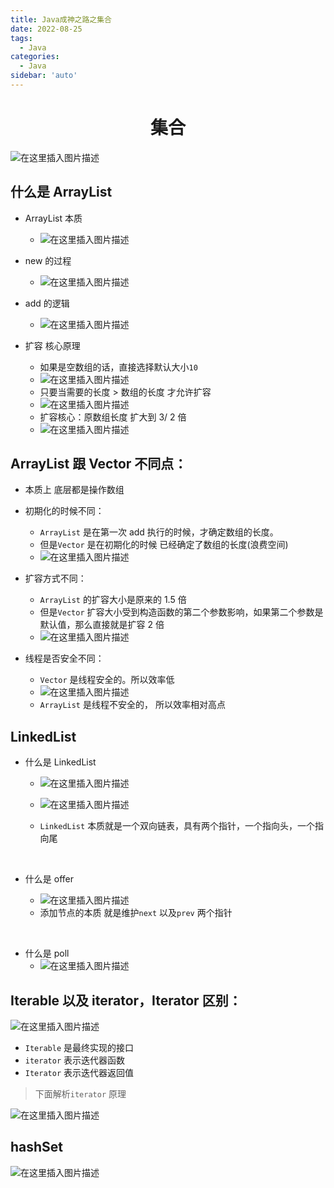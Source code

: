 ```yaml
---
title: Java成神之路之集合
date: 2022-08-25
tags:
  - Java
categories:
  - Java
sidebar: 'auto'
---
```


<div align = "center"><h1>集合</h1></div>

![在这里插入图片描述](https://img-blog.csdnimg.cn/c89e050560c4463585271e4d6d385364.png)

## 什么是 ArrayList

- ArrayList 本质

  - ![在这里插入图片描述](https://img-blog.csdnimg.cn/0457c8a44a164791997777918ecbb62d.png)

- new 的过程

  - ![在这里插入图片描述](https://img-blog.csdnimg.cn/d4068db9d12b49c39c9dbe53140ad84d.png)

- add 的逻辑
  - ![在这里插入图片描述](https://img-blog.csdnimg.cn/69c76dedcca2486386175545c2f67547.png)
- 扩容 核心原理
  - 如果是空数组的话，直接选择默认大小`10`
  - ![在这里插入图片描述](https://img-blog.csdnimg.cn/59f0e7b18b8e492890abea8be3e47c5a.png)
  - 只要当需要的长度 > 数组的长度 才允许扩容
  - ![在这里插入图片描述](https://img-blog.csdnimg.cn/20b3fa276dd947a38bb45b2893991fe3.png)
  - 扩容核心：原数组长度 扩大到 3/ 2 倍
  - ![在这里插入图片描述](https://img-blog.csdnimg.cn/972d8268dd7f4b0c99375b391da61a38.png)

## ArrayList 跟 Vector 不同点：

- 本质上 底层都是操作数组
- 初期化的时候不同：

  - `ArrayList` 是在第一次 add 执行的时候，才确定数组的长度。
  - 但是`Vector` 是在初期化的时候 已经确定了数组的长度(浪费空间)
  - ![在这里插入图片描述](https://img-blog.csdnimg.cn/021a3d77c589405bb1a13c70be05c3b7.png)

- 扩容方式不同：

  - `ArrayList` 的扩容大小是原来的 1.5 倍
  - 但是`Vector` 扩容大小受到构造函数的第二个参数影响，如果第二个参数是默认值，那么直接就是扩容 2 倍
  - ![在这里插入图片描述](https://img-blog.csdnimg.cn/5cfa8f1c50734bda8a9d7c5b8d94740d.png)

- 线程是否安全不同：
  - `Vector` 是线程安全的。所以效率低
  - ![在这里插入图片描述](https://img-blog.csdnimg.cn/3a3789b0d405471d965447d260fc77b1.png)
  - `ArrayList` 是线程不安全的， 所以效率相对高点

## LinkedList

- 什么是 LinkedList

  - ![在这里插入图片描述](https://img-blog.csdnimg.cn/a9c3016c140944dc84077983af75b7e3.png)

  - ![在这里插入图片描述](https://img-blog.csdnimg.cn/aa60a1755b6b462897b416f7d70d9eb6.png)
  - `LinkedList` 本质就是一个双向链表，具有两个指针，一个指向头，一个指向尾

<br />

- 什么是 offer

  - ![在这里插入图片描述](https://img-blog.csdnimg.cn/44389f91e15945bfa30474b219631c72.png)
  - 添加节点的本质 就是维护`next` 以及`prev` 两个指针

<br />

- 什么是 poll
  - ![在这里插入图片描述](https://img-blog.csdnimg.cn/179eb4a2f68c4471ab100e5ae1fd23f3.png)

## Iterable 以及 iterator，Iterator 区别：

![在这里插入图片描述](https://img-blog.csdnimg.cn/e934717ae9bb40fc8e5c32f6c0759419.png#pic_center)

- `Iterable` 是最终实现的接口
- `iterator` 表示迭代器函数
- `Iterator` 表示迭代器返回值

> 下面解析`iterator` 原理

![在这里插入图片描述](https://img-blog.csdnimg.cn/00eff06bcc214d58a85a332cf9e23fd1.png)

## hashSet

![在这里插入图片描述](https://img-blog.csdnimg.cn/2c83ae051fd64ce891051a807657664c.png#pic_center)